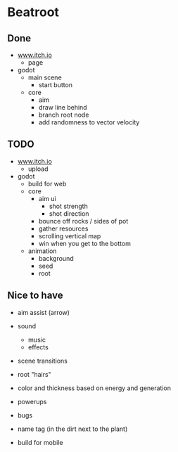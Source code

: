 # Beatroot

## Done

- www.itch.io
  - page
- godot
  - main scene
    - start button
  - core
    - aim
    - draw line behind
    - branch root node
    - add randomness to vector velocity

## TODO

- www.itch.io
  - upload
- godot
  - build for web
  - core
    - aim ui
      - shot strength
      - shot direction
    - bounce off rocks / sides of pot
    - gather resources
    - scrolling vertical map
    - win when you get to the bottom
  - animation
    - background
    - seed
    - root

## Nice to have

- aim assist (arrow)

- sound
  - music
  - effects
- scene transitions
- root "hairs"
- color and thickness based on energy and generation
- powerups
- bugs
- name tag (in the dirt next to the plant)
- build for mobile